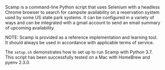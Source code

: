 Scamp is a command-line Python script that uses Selenium with a headless
Chrome browser to search for campsite availability on a reservation 
system used by some US state park systems. It can be configured in a variety
of ways and can be integrated with a gmail account to send an email
summary of upcoming availability.

NOTE: Scamp is provided as a reference implementation and learning tool.
It should always be used in accordance with applicable terms of service.

The `setup.sh` demonstrates how to set up to run Scamp with Python 3.7.
This script has been successfully tested on a Mac with HomeBrew and pyenv 2.3.0.
